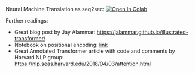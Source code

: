 Neural Machine Translation as seq2sec:
[![Open In Colab](https://colab.research.google.com/assets/colab-badge.svg)](https://colab.research.google.com/github/girafe-ai/ml-mipt/blob/harbour_dlia_s21/day03_Machine_Translation/practice_seq2seq_NMT.ipynb)


Further readings:

* Great blog post by Jay Alammar: https://jalammar.github.io/illustrated-transformer/
* Notebook on positional encoding: [link](https://github.com/ml-mipt/ml-mipt/blob/advanced/week04_Transformer/week04_positional_encoding_carriers.ipynb)
* Great Annotated Transformer article with code and comments by Harvard NLP group: https://nlp.seas.harvard.edu/2018/04/03/attention.html
